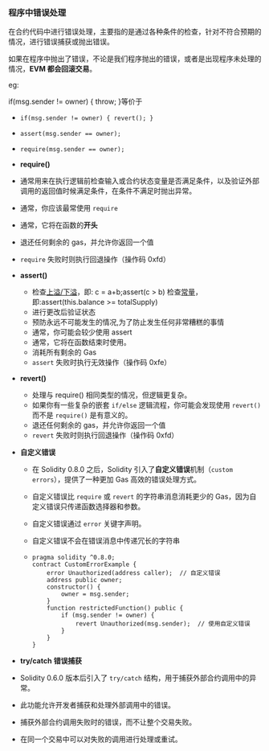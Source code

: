 ### 程序中错误处理

在合约代码中进行错误处理，主要指的是通过各种条件的检查，针对不符合预期的情况，进行错误捕获或抛出错误。

如果在程序中抛出了错误，不论是我们程序抛出的错误，或者是出现程序未处理的情况，**EVM 都会回滚交易**。

eg:

if(msg.sender != owner) { throw; }等价于

- `if(msg.sender != owner) { revert(); }`
- `assert(msg.sender == owner);`
- `require(msg.sender == owner);`



-  **require()**
  - 通常用来在执行逻辑前检查输入或合约状态变量是否满足条件，以及验证外部调用的返回值时候满足条件，在条件不满足时抛出异常。
  - 通常，你应该最常使用 `require`
  - 通常，它将在函数的**开头**
  - 退还任何剩余的 gas，并允许你返回一个值
  - `require` 失败时则执行回退操作（操作码 0xfd）
- **assert()**
  - 检查[上溢/下溢](https://github.com/ConsenSys/smart-contract-best-practices#integer-overflow-and-underflow)，即: c = a+b;assert(c > b)
    检查[常量](https://en.wikipedia.org/wiki/Invariant_(computer_science))，即:assert(this.balance >= totalSupply)
  - 进行更改后验证状态
  - 预防永远不可能发生的情况,为了防止发生任何非常糟糕的事情
  - 通常，你可能会较少使用 assert
  - 通常，它将在函数结束时使用。
  - 消耗所有剩余的 Gas
  - `assert` 失败时执行无效操作（操作码 0xfe）

- **revert()**

  - 处理与 require() 相同类型的情况，但逻辑更复杂。
  - 如果你有一些复杂的嵌套 `if/else` 逻辑流程，你可能会发现使用 `revert()` 而不是 `require()` 是有意义的。
  - 退还任何剩余的 gas，并允许你返回一个值
  - `revert` 失败时则执行回退操作（操作码 0xfd）

- **自定义错误**

  - 在 Solidity 0.8.0 之后，Solidity 引入了**自定义错误**机制（`custom errors`），提供了一种更加 Gas 高效的错误处理方式。

  - 自定义错误比 `require` 或 `revert` 的字符串消息消耗更少的 Gas，因为自定义错误只传递函数选择器和参数。

  - 自定义错误通过 `error` 关键字声明。

  - 自定义错误不会在错误消息中传递冗长的字符串

  - ```
    pragma solidity ^0.8.0;
    contract CustomErrorExample {
        error Unauthorized(address caller);  // 自定义错误
        address public owner;
        constructor() {
            owner = msg.sender;
        }
        function restrictedFunction() public {
            if (msg.sender != owner) {
                revert Unauthorized(msg.sender);  // 使用自定义错误
            }
        }
    }
    ```

-  **try/catch** **错误捕获**
  - Solidity 0.6.0 版本后引入了 `try/catch` 结构，用于捕获外部合约调用中的异常。
  - 此功能允许开发者捕获和处理外部调用中的错误。
  - 捕获外部合约调用失败时的错误，而不让整个交易失败。
  - 在同一个交易中可以对失败的调用进行处理或重试。